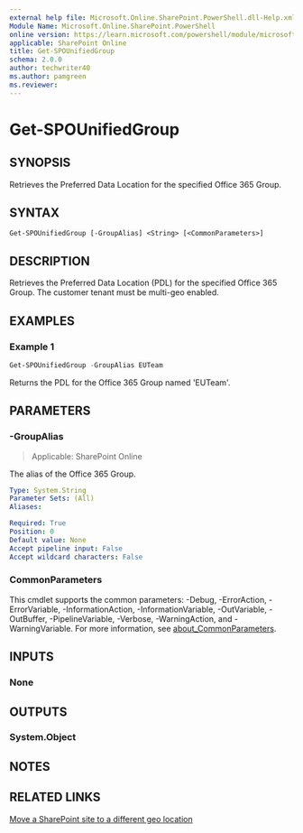 ```yaml
---
external help file: Microsoft.Online.SharePoint.PowerShell.dll-Help.xml
Module Name: Microsoft.Online.SharePoint.PowerShell
online version: https://learn.microsoft.com/powershell/module/microsoft.online.sharepoint.powershell/get-spounifiedgroup
applicable: SharePoint Online
title: Get-SPOUnifiedGroup
schema: 2.0.0
author: techwriter40
ms.author: pamgreen
ms.reviewer:
---
```


# Get-SPOUnifiedGroup

## SYNOPSIS

Retrieves the Preferred Data Location for the specified Office 365 Group.

## SYNTAX

```
Get-SPOUnifiedGroup [-GroupAlias] <String> [<CommonParameters>]
```

## DESCRIPTION

Retrieves the Preferred Data Location (PDL) for the specified Office 365 Group. The customer tenant must be multi-geo enabled.

## EXAMPLES

### Example 1

```powershell
Get-SPOUnifiedGroup -GroupAlias EUTeam
```
Returns the PDL for the Office 365 Group named 'EUTeam'.

## PARAMETERS

### -GroupAlias

> Applicable: SharePoint Online

The alias of the Office 365 Group.

```yaml
Type: System.String
Parameter Sets: (All)
Aliases:

Required: True
Position: 0
Default value: None
Accept pipeline input: False
Accept wildcard characters: False
```

### CommonParameters

This cmdlet supports the common parameters: -Debug, -ErrorAction, -ErrorVariable, -InformationAction, -InformationVariable, -OutVariable, -OutBuffer, -PipelineVariable, -Verbose, -WarningAction, and -WarningVariable. For more information, see [about_CommonParameters](https://go.microsoft.com/fwlink/p/?LinkID=113216).

## INPUTS

### None

## OUTPUTS

### System.Object

## NOTES

## RELATED LINKS

[Move a SharePoint site to a different geo location](/office365/enterprise/move-sharepoint-between-geo-locations)
